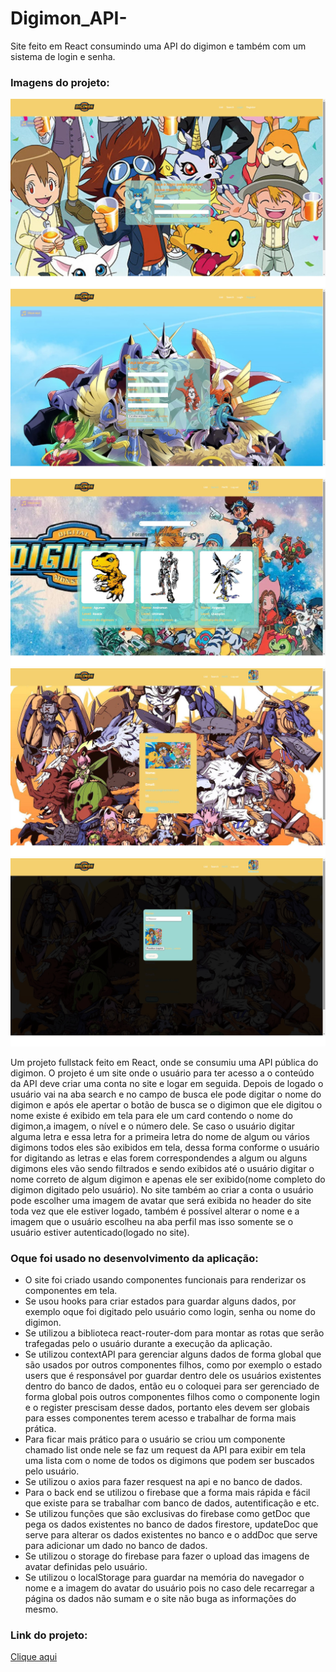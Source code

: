 # Digimon_API-
Site feito em React consumindo uma API do digimon e também com um sistema de login e senha.
<h3>Imagens do projeto:</h3>
<img src="https://github.com/sian19/Digimon_API-/blob/master/src/Assets/exemplo_1.jpg"/>
<img src="https://github.com/sian19/Digimon_API-/blob/master/src/Assets/exemplo_2.jpg"/>
<img src="https://github.com/sian19/Digimon_API-/blob/master/src/Assets/exemplo_3.jpg"/>
<img src="https://github.com/sian19/Digimon_API-/blob/master/src/Assets/exemplo_4.jpg"/>
<img src="https://github.com/sian19/Digimon_API-/blob/master/src/Assets/exemplo_5.jpg"/>

<p>Um projeto fullstack feito em React, onde se consumiu uma API pública do digimon. O projeto é um site onde o usuário para ter acesso a o conteúdo da API deve criar uma conta no site e logar em seguida. Depois de logado o usuário vai na aba search e no campo de busca ele pode digitar o nome do digimon e após ele apertar o botão de busca se o digimon que ele digitou o nome existe é exibido em tela para ele um card contendo o nome do digimon,a imagem, o nível e o número dele. Se caso o usuário digitar alguma letra e essa letra for a primeira letra do nome de algum ou vários digimons todos eles são exibidos em tela, dessa forma conforme o usuário for digitando as letras e elas forem correspondendes a algum ou alguns digimons eles vão sendo filtrados e sendo exibidos até o usuário digitar o nome correto de algum digimon e apenas ele ser exibido(nome completo do digimon digitado pelo usuário). No site também ao criar a conta o usuário pode escolher uma imagem de avatar que será exibida no header do site toda vez que ele estiver logado, também é possível alterar o nome e a imagem que o usuário escolheu na aba perfil mas isso somente se o usuário estiver autenticado(logado no site).</p>

<h3>Oque foi usado no desenvolvimento da aplicação:</h3>
<ul>
  <li>O site foi criado usando componentes funcionais para renderizar os componentes em tela.</li>
  <li>Se usou hooks para criar estados para guardar alguns dados, por exemplo oque foi digitado pelo  usuário como login, senha ou nome do digimon.</li>
  <li>Se utilizou a biblioteca react-router-dom para montar as rotas que serão trafegadas pelo o usuário durante a execução da aplicação.</li>
  <li>Se utilizou contextAPI para gerenciar alguns dados de forma global que são usados por outros componentes filhos, como por exemplo o estado users que é responsável por guardar dentro dele os usuários existentes dentro do banco de dados, então eu o coloquei para ser gerenciado de forma global pois outros componentes filhos como o componente login e o register prescisam desse dados, portanto eles devem ser globais para esses componentes terem acesso e trabalhar de forma mais prática.</li>
  <li>Para ficar mais prático para o usuário se criou um componente chamado list onde nele se faz um request da API para exibir em tela uma lista com o nome de todos os digimons que podem ser buscados pelo usuário.</li>
  <li>Se utilizou o axios para fazer resquest na api e no banco de dados.</li>
  <li>Para o back end se utilizou o firebase que a forma mais rápida e fácil que existe para se trabalhar com banco de dados, autentificação e etc.</li>
  <li>Se utilizou funções que são exclusivas do firebase como getDoc que pega os dados existentes no banco de dados firestore, updateDoc que serve para alterar os dados existentes no banco e o addDoc que serve para adicionar um dado no banco de dados.</li>
  <li>Se utilizou o storage do firebase para fazer o upload das imagens de avatar definidas pelo usuário.</li>
  <li>Se utilizou o localStorage para guardar na memória do navegador o nome e a imagem do avatar do usuário pois no caso dele recarregar a página os dados não sumam e o site não buga as informações do mesmo.</li>
</ul>

<h3>Link do projeto:</h3>
<a href="https://digimon-e3b5pmcpc-sian19.vercel.app/">Clique aqui</a>
